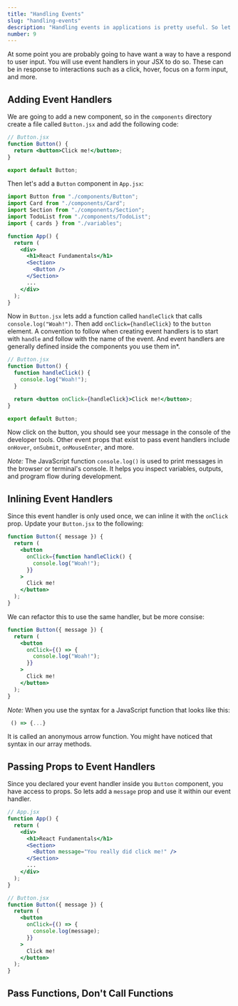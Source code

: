 ```yaml
---
title: "Handling Events"
slug: "handling-events"
description: "Handling events in applications is pretty useful. So let's learn about it."
number: 9
---
```


At some point you are probably going to have want a way to have a respond to user input. You will use event handlers in your JSX to do so. These can be in response to interactions such as a click, hover, focus on a form input, and more.

## Adding Event Handlers

We are going to add a new component, so in the `components` directory create a file called `Button.jsx` and add the following code:

```jsx
// Button.jsx
function Button() {
  return <button>Click me!</button>;
}

export default Button;
```

Then let's add a `Button` component in `App.jsx`:

```jsx
import Button from "./components/Button";
import Card from "./components/Card";
import Section from "./components/Section";
import TodoList from "./components/TodoList";
import { cards } from "./variables";

function App() {
  return (
    <div>
      <h1>React Fundamentals</h1>
      <Section>
        <Button />
      </Section>
      ...
    </div>
  );
}
```

Now in `Button.jsx` lets add a function called `handleClick` that calls `console.log("Woah!")`. Then add `onClick={handleClick}` to the `button` element. A convention to follow when creating event handlers is to start with `handle` and follow with the name of the event. And event handlers are generally defined inside the components you use them in\*.

```jsx
// Button.jsx
function Button() {
  function handleClick() {
    console.log("Woah!");
  }

  return <button onClick={handleClick}>Click me!</button>;
}

export default Button;
```

Now click on the button, you should see your message in the console of the developer tools. Other event props that exist to pass event handlers include `onHover`, `onSubmit`, `onMouseEnter`, and more.

_Note:_ The JavaScript function `console.log()` is used to print messages in the browser or terminal's console. It helps you inspect variables, outputs, and program flow during development.

## Inlining Event Handlers

Since this event handler is only used once, we can inline it with the `onClick` prop. Update your `Button.jsx` to the following:

```jsx
function Button({ message }) {
  return (
    <button
      onClick={function handleClick() {
        console.log("Woah!");
      }}
    >
      Click me!
    </button>
  );
}
```

We can refactor this to use the same handler, but be more consise:

```jsx
function Button({ message }) {
  return (
    <button
      onClick={() => {
        console.log("Woah!");
      }}
    >
      Click me!
    </button>
  );
}
```

_Note:_ When you use the syntax for a JavaScript function that looks like this:

```js
 () => {...}
```

It is called an anonymous arrow function. You might have noticed that syntax in our array methods.

## Passing Props to Event Handlers

Since you declared your event handler inside you `Button` component, you have access to props. So lets add a `message` prop and use it within our event handler.

```jsx
// App.jsx
function App() {
  return (
    <div>
      <h1>React Fundamentals</h1>
      <Section>
        <Button message="You really did click me!" />
      </Section>
      ...
    </div>
  );
}
```

```jsx
// Button.jsx
function Button({ message }) {
  return (
    <button
      onClick={() => {
        console.log(message);
      }}
    >
      Click me!
    </button>
  );
}
```

## Pass Functions, Don't Call Functions
